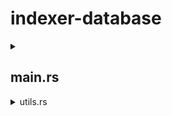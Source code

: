 # indexer-database

<details>
<summary><h2>main.rs</h2></summary>

### fn main()

returns -> Result which can be
    - empty result, programming successful exit of the program
    - error

**Description** - THe main function is the starting point of the indexer. It takes no parameters and is responsible for initializing the *indexer data environment* and calling other functions.

**Initializing Data Environment** - Before calling the functions which actually indexes the transactions we need to set some data which are required for these functions to work properly.

**List of required data -** 

<details>
<summary>1. contract_metadata</summary>

The contract_metadata is a struct of type `ContractMetaData` which contains the basic data fetched from our Mongodb collection `contracts`.

The `ContractMetaData` type:
```
pub struct ContractMetaData {
    pub contract_address: String,
    pub read_abi_from: String,
    pub chain_id: String,
    pub function_of_interest: String,
    pub contract_name: String,
    pub contract_description: String,
    pub contract_slug: String,
    pub method_of_interest:std::collections::HashSet<String>,
    pub methods:Document,
}
```

Key points

- contract_address: Address of the contract that we will index
- read_abi_from: Address of the contract from where we get the Application Binary Interface (ABI) of the project smart contract. This is usually required if the above `contract_address` is a proxy contract, then we cannot use that ABI, instead we get it from `read_abi_from`, which will be given by the user.
- chain_id: Id of the chain where the contract is deployed
- function_of_interest: A list of functions which will be indexed if a transaction happens on anyone of them

</details>

<details>
<summary>2. contract_result</summary>

This is tuple of `contract_metadata`, `contract_fetched_abi`, and `contract_abi`.
The function that returns the data for this comes from utils.rs -> `utils_contract_data(contract_slug)`????. 
</details>

<details>
<summary>3. contract_abi</summary>

This contains the ABI of the contract that is on the second index position of `contract_result`.
At first the smart contract ABI is a `String` type, stored in `contract_fetched_abi` variable.
We convert the `String` type to

</details>

</details>

<details>
<summary>utils.rs</summary>



</details>